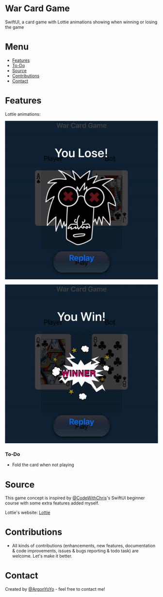 # War Card Game
SwiftUI, a card game with Lottie animations showing when winning or losing the game


# Menu
* [Features](#features)
* [To-Do](#to-do)
* [Source](#source)
* [Contributions](#contributions)
* [Contact](#contact)

# Features
Lottie animations:

![](ReadmeSources/losinglottieanimation.gif)

![](ReadmeSources/winniglottieanimation.gif)


### To-Do
* Fold the card when not playing


# Source
This game concept is inspired by [@CodeWithChris](https://twitter.com/CodeWithChris)'s SwiftUI beginner course with some extra features added myself.

Lottie's website: [Lottie](https://lottiefiles.com/)


# Contributions

* All kinds of contributions (enhancements, new features, documentation & code improvements, issues & bugs reporting & todo task) are welcome. Let's make it better.

# Contact
Created by [@ArgonYoYo](https://twitter.com/ArgonYoYo) - feel free to contact me!
